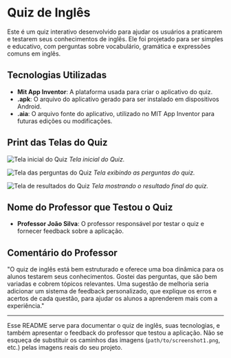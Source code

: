 # Quiz de Inglês

Este é um quiz interativo desenvolvido para ajudar os usuários a praticarem e testarem seus conhecimentos de inglês. Ele foi projetado para ser simples e educativo, com perguntas sobre vocabulário, gramática e expressões comuns em inglês.

## Tecnologias Utilizadas
- **Mit App Inventor**: A plataforma usada para criar o aplicativo do quiz.
- **.apk**: O arquivo do aplicativo gerado para ser instalado em dispositivos Android.
- **.aia**: O arquivo fonte do aplicativo, utilizado no MIT App Inventor para futuras edições ou modificações.

## Print das Telas do Quiz

![Tela inicial do Quiz](path/to/screenshot1.png)
*Tela inicial do Quiz.*

![Tela das perguntas do Quiz](path/to/screenshot2.png)
*Tela exibindo as perguntas do quiz.*

![Tela de resultados do Quiz](path/to/screenshot3.png)
*Tela mostrando o resultado final do quiz.*

## Nome do Professor que Testou o Quiz
- **Professor João Silva**: O professor responsável por testar o quiz e fornecer feedback sobre a aplicação.

## Comentário do Professor
"O quiz de inglês está bem estruturado e oferece uma boa dinâmica para os alunos testarem seus conhecimentos. Gostei das perguntas, que são bem variadas e cobrem tópicos relevantes. Uma sugestão de melhoria seria adicionar um sistema de feedback personalizado, que explique os erros e acertos de cada questão, para ajudar os alunos a aprenderem mais com a experiência."

---

Esse README serve para documentar o quiz de inglês, suas tecnologias, e também apresentar o feedback do professor que testou a aplicação. Não se esqueça de substituir os caminhos das imagens (`path/to/screenshot1.png`, etc.) pelas imagens reais do seu projeto.
